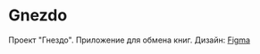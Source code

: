 # Gnezdo
Проект "Гнездо". Приложение для обмена книг.
Дизайн: [Figma](https://www.figma.com/design/6ax8GLqtBgXKuMN75PWdup/Pet-project-design?node-id=0-1&t=wJZIMoGlGnggXL6z-1)
